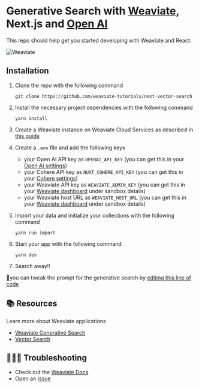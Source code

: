 # Generative Search with [Weaviate](https://weaviate.io/), Next.js and [Open AI](https://openai.com/)

This repo should help get you started developing with Weaviate and React.

![Weaviate](/public/cover.png)

## Installation 

1. Clone the repo with the following command
    ```
    git clone https://github.com/weaviate-tutorials/next-vector-search
    ```

2. Install the necessary project dependencies with the following command
    ```
    yarn install
    ```
3. Create a Weaviate instance on Weaviate Cloud Services as described in [this guide](https://weaviate.io/developers/weaviate/quickstart#step-2-create-an-instance)

4. Create a `.env` file and add the following keys
    - your Open AI API key as `OPENAI_API_KEY` (you can get this in your [Open AI settings](https://platform.openai.com/account/api-keys))
    - your Cohere API key as `NUXT_COHERE_API_KEY` (you can get this in your [Cohere settings](https://dashboard.cohere.com/api-keys))
    - your Weaviate API key as `WEAVIATE_ADMIN_KEY` (you can get this in your [Weaviate dashboard](https://console.weaviate.cloud/dashboard) under sandbox details)
    - your Weaviate host URL as `WEAVIATE_HOST_URL` (you can get this in your [Weaviate dashboard](https://console.weaviate.cloud/dashboard) under sandbox details)
  
5. Import your data and initialize your collections with the following command
   ```
   yarn run import
   ``` 
5. Start your app with the following command
    ```
    yarn dev
    ```

6. Search away!!

💫you can tweak the prompt for the generative search by [editing this line of code]()

## 📚 Resources
Learn more about Weaviate applications
- [Weaviate Generative Search](https://weaviate.io/developers/weaviate/modules/reader-generator-modules/generative-openai)
- [Vector Search](https://weaviate.io/developers/weaviate/search/similarity)
  
## 🤷🏾‍♂️ Troubleshooting
- Check out the [Weaviate Docs](https://weaviate.io/developers/weaviate)
- Open an [Issue](https://github.com/malgamves/vue-vector-search-demo/issues/new)
   
